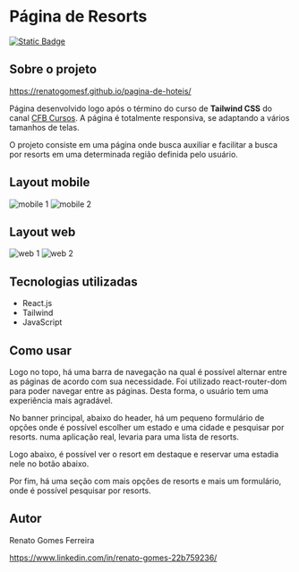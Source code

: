 # Página de Resorts

[![Static Badge](https://img.shields.io/badge/Licen%C3%A7a-MIT-green)](https://github.com/renatogomesf/pagina-de-hoteis/blob/main/LICENSE)

## Sobre o projeto

https://renatogomesf.github.io/pagina-de-hoteis/

Página desenvolvido logo após o término do curso de **Tailwind CSS** do canal [CFB Cursos](https://www.youtube.com/watch?v=1eLaBow7Zbo&list=PLcoYAcR89n-r1m-tMfV4qndrRWpT_rb9u&index=1&ab_channel=TiagoMatos). A página é totalmente responsiva, se adaptando a vários tamanhos de telas.

O projeto consiste em uma página onde busca auxiliar e facilitar a busca por resorts em uma determinada região definida pelo usuário.

## Layout mobile

![mobile 1](https://raw.githubusercontent.com/renatogomesf/imagens-projetos/main/imagens/p%C3%A1gina%20de%20hoteis/mobile-1.png) ![mobile 2](https://raw.githubusercontent.com/renatogomesf/imagens-projetos/main/imagens/p%C3%A1gina%20de%20hoteis/mobile-2.png)

## Layout web

![web 1](https://raw.githubusercontent.com/renatogomesf/imagens-projetos/main/imagens/p%C3%A1gina%20de%20hoteis/web-1.png) ![web 2](https://raw.githubusercontent.com/renatogomesf/imagens-projetos/main/imagens/p%C3%A1gina%20de%20hoteis/web-2.png)

## Tecnologias utilizadas

* React.js
* Tailwind
* JavaScript

## Como usar

Logo no topo, há uma barra de navegação na qual é possível alternar entre as páginas de acordo com sua necessidade. Foi utilizado react-router-dom para poder navegar entre as páginas. Desta forma, o usuário tem uma experiência mais agradável.

No banner principal, abaixo do header, há um pequeno formulário de opções onde é possível escolher um estado e uma cidade e pesquisar por resorts. numa aplicação real, levaria para uma lista de resorts.

Logo abaixo, é possível ver o resort em destaque e reservar uma estadia nele no botão abaixo.

Por fim, há uma seção com mais opções de resorts e mais um formulário, onde é possível pesquisar por resorts.

## Autor

Renato Gomes Ferreira

https://www.linkedin.com/in/renato-gomes-22b759236/
